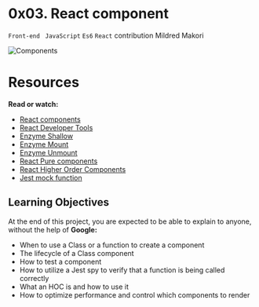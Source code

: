 # 0x03. React component

`Front-end ` `JavaScript` `Es6` `React`
contribution
Mildred Makori <kwamboka1>

![Components](https://s3.amazonaws.com/alx-intranet.hbtn.io/uploads/medias/2019/12/7953d594b3ffc14201f5.jpeg?X-Amz-Algorithm=AWS4-HMAC-SHA256&X-Amz-Credential=AKIARDDGGGOUSBVO6H7D%2F20220719%2Fus-east-1%2Fs3%2Faws4_request&X-Amz-Date=20220719T195859Z&X-Amz-Expires=86400&X-Amz-SignedHeaders=host&X-Amz-Signature=f288b8a85606740bf8287ec02c8dc03e6790e616022e5737c798f4998cf92e03)

# Resources

**Read or watch:**

- [React components](https://reactjs.org/docs/react-component.html)
- [React Developer Tools](https://chrome.google.com/webstore/detail/react-developer-tools/fmkadmapgofadopljbjfkapdkoienihi)
- [Enzyme Shallow](https://enzymejs.github.io/enzyme/docs/api/shallow.html)
- [Enzyme Mount](https://enzymejs.github.io/enzyme/docs/api/ReactWrapper/mount.html)
- [Enzyme Unmount](https://enzymejs.github.io/enzyme/docs/api/ReactWrapper/unmount.html)
- [React Pure components]()
- [React Higher Order Components](https://reactjs.org/docs/react-api.html#reactpurecomponent)
- [Jest mock function](https://jestjs.io/docs/jest-object)

## Learning Objectives

At the end of this project, you are expected to be able to explain to anyone, without the help of **Google:**

- When to use a Class or a function to create a component
- The lifecycle of a Class component
- How to test a component
- How to utilize a Jest spy to verify that a function is being called correctly
- What an HOC is and how to use it
- How to optimize performance and control which components to render
